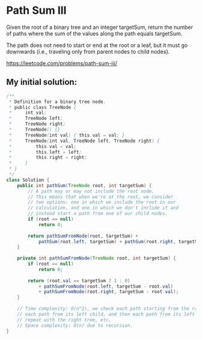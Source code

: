 # Path Sum III

Given the root of a binary tree and an integer targetSum, return the number of paths where the sum of the values along the path equals targetSum.

The path does not need to start or end at the root or a leaf, but it must go downwards (i.e., traveling only from parent nodes to child nodes).

https://leetcode.com/problems/path-sum-iii/

## My initial solution:

```Java
/**
 * Definition for a binary tree node.
 * public class TreeNode {
 *     int val;
 *     TreeNode left;
 *     TreeNode right;
 *     TreeNode() {}
 *     TreeNode(int val) { this.val = val; }
 *     TreeNode(int val, TreeNode left, TreeNode right) {
 *         this.val = val;
 *         this.left = left;
 *         this.right = right;
 *     }
 * }
 */
class Solution {
    public int pathSum(TreeNode root, int targetSum) {
        // A path may or may not include the root node.
        // This means that when we're at the root, we consider
        // two options: one in which we include the root in our
        // calculation, and one in which we don't include it and
        // instead start a path from one of our child nodes.
        if (root == null)
            return 0;
        
        return pathSumFromNode(root, targetSum) + 
            pathSum(root.left, targetSum) + pathSum(root.right, targetSum);
    }
    
    private int pathSumFromNode(TreeNode root, int targetSum) {
        if (root == null)
            return 0;
        
        return (root.val == targetSum ? 1 : 0)
            + pathSumFromNode(root.left, targetSum - root.val)
            + pathSumFromNode(root.right, targetSum - root.val);
    }
    
    // Time complexity: O(n^2), we check each path starting from the root node, and then
    // each path from its left child, and then each path from its left child, etc, and then
    // repeat with the right tree, etc.
    // Space complexity: O(n) due to recursion.
}
```
